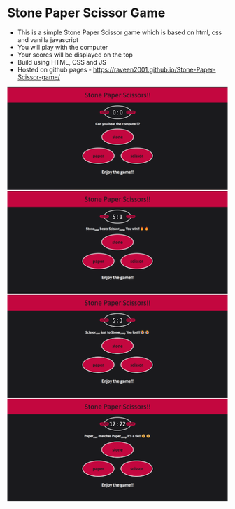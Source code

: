 # Stone Paper Scissor Game

- This is a simple Stone Paper Scissor game which is based on html, css and vanilla javascript
- You will play with the computer
- Your scores will be displayed on the top
- Build using HTML, CSS and JS
- Hosted on github pages - https://raveen2001.github.io/Stone-Paper-Scissor-game/


![Screenshot](screenshots/1.png)
![Screenshot](screenshots/2.png)
![Screenshot](screenshots/3.png)
![Screenshot](screenshots/4.png)

